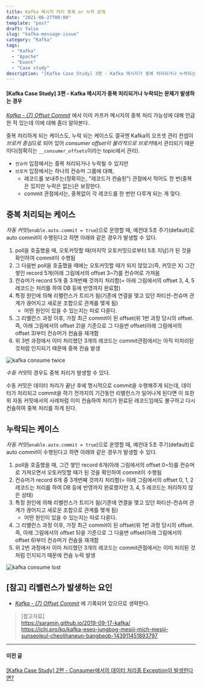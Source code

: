 ```yaml
---
title: Kafka 메시지 처리 중복 or 누락 문제
date: "2021-06-27T00:00"
template: "post"
draft: false
slug: "kafka-message-issue"
category: "Kafka"
tags:
  - "Kafka"
  - "Apache"
  - "Event"
  - "Case study"
description: "[Kafka Case Study] 3편 - Kafka 메시지가 중복 처리되거나 누락되는 문제가 발생하는 경우"
---
```


#### [Kafka Case Study] 3편 - Kafka 메시지가 중복 처리되거나 누락되는 문제가 발생하는 경우

_[Kafka - (7) Offset Commit](/posts/kafka-offset-commit)_ 에서 이미 카프카 메시지의 중복 처리 가능성에 대해 언급한 적 있는데 이에 대해 좀더 알아본다.

중복 처리하게 되는 케이스도, 누락 되는 케이스도 결국엔 Kafka의 오프셋 관리 컨셉이 *브로커 중심*으로 되어 있어 *consumer offset이 물리적으로 브로커*에서 관리되기 때문이다(정확히는 `__consumer_offsets`이라는 topic에서 관리).

- `컨슈머` 입장에서는 중복 처리되거나 누락될 수 있지만
- `브로커` 입장에서는 하나의 컨슈머 그룹에 대해,
  - 레코드를 보내주는(정확히는, "레코드가 컨슘된") 관점에서 적어도 한 번(중복은 있지만 누락은 없는)은 보장한다.
  - commit 관점에서는, 중복없이 각 레코드를 한 번만 다루게 되는 게 맞다.

## 중복 처리되는 케이스
*자동 커밋*(`enable.auto.commit = true`)으로 운영할 때, 예컨대 5초 주기(default)로 auto commit이 수행된다고 하면 아래와 같은 경우가 발생할 수 있다.

1. poll을 호출했을 때, 오토커밋할 때(마지막 오토커밋으로부터 5초 지남)가 된 것을 확인하여 commit이 수행됨
2. 그 다음번 poll을 호출했을 때에는 오토커밋할 때가 되지 않았고(즉, 커밋은 X) 그간 쌓인 record 5개(아래 그림에서의 offset 3~7)를 컨슈머로 가져옴
3. 컨슈머가 record 5개 중 3개번째 것까지 처리함(= 아래 그림에서의 offset 3, 4, 5 레코드는 처리를 하여 DB 등에 반영까지 완료함)
4. 특정 원인에 의해 리밸런스가 트리거 됨(기존에 연결을 맺고 있던 파티션-컨슈머 관계가 끊어지고 새로운 조합으로 관계를 맺게 됨)
    - 어떤 원인이 있을 수 있는지는 따로 다룬다.
5. 그 리밸런스 과정 이후, 가장 최근 commit이 된 offset(위 1번 과정 당시의 offset. 즉, 아래 그림에서의 offset 2)을 기준으로 그 다음번 offset(아래 그림에서의 offset 3)부터 컨슈머가 컨슘을 재개함
6. 위 3번 과정에서 이미 처리했던 3개의 레코드는 commit관점에서는 아직 미처리된 것처럼 인지되기 때문에 중복 컨슘 발생

![kafka consume twice](/media/kafka_consume_twice.png)  

*수동 커밋*의 경우도 중복 처리가 발생할 수 있다.

수동 커밋은 데이터 처리가 끝난 후에 명시적으로 commit을 수행해주게 되는데, 데이터가 처리되고 commit을 하기 전까지의 기간동안 리밸런스가 일어나게 된다면 이 또한 위 자동 커밋에서의 사례처럼 이미 컨슘하여 처리가 완료된 레코드임에도 불구하고 다시 컨슘하여 중복 처리를 하게 된다.


## 누락되는 케이스
*자동 커밋*(`enable.auto.commit = true`)으로 운영할 때, 예컨대 5초 주기(default)로 auto commit이 수행된다고 하면 아래와 같은 경우가 발생할 수 있다.

1. poll을 호출했을 때, 그간 쌓인 record 6개(아래 그림에서의 offset 0~5)를 컨슈머로 가져오면서 오토커밋할 때가 된 것을 확인하여 commit이 수행됨
2. 컨슈머가 record 6개 중 3개번째 것까지 처리함(= 아래 그림에서의 offset 0, 1, 2 레코드는 처리를 하여 DB 등에 반영까지 완료했지만 3, 4, 5 레코드는 처리하지 않은 상태)
3. 특정 원인에 의해 리밸런스가 트리거 됨(기존에 연결을 맺고 있던 파티션-컨슈머 관계가 끊어지고 새로운 조합으로 관계를 맺게 됨)
    - 어떤 원인이 있을 수 있는지는 따로 다룬다.
4. 그 리밸런스 과정 이후, 가장 최근 commit이 된 offset(위 1번 과정 당시의 offset. 즉, 아래 그림에서의 offset 5)을 기준으로 그 다음번 offset(아래 그림에서의 offset 6)부터 컨슈머가 컨슘을 재개함
5. 위 2번 과정에서 이미 처리했던 3개의 레코드는 commit관점에서는 이미 처리된 것처럼 인지되기 때문에 컨슘 누락 발생

![kafka consume lost](/media/kafka_consume_lost.png)

## [참고] 리밸런스가 발생하는 요인
- _[Kafka - (7) Offset Commit](/posts/kafka-offset-commit)_ 에 기록되어 있으므로 생략한다.  
  
  
> [참고자료]  
> https://saramin.github.io/2019-09-17-kafka/  
> https://ichi.pro/ko/kafka-eseo-jungbog-mesiji-mich-mesiji-sunseoleul-cheolihaneun-bangbeob-143911451893797  
  
---

#### 이전 글
[[Kafka Case Study] 2편 - Consumer에서의 데이터 처리중 Exception이 발생한다면?](/posts/kafka-consumer-exception)

